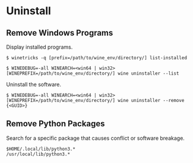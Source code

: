 # Uninstall

## Remove Windows Programs

Display installed programs.

```
$ winetricks -q [prefix=/path/to/wine_env/directory/] list-installed

$ WINEDEBUG=-all WINEARCH=<win64 | win32> [WINEPREFIX=/path/to/wine_env/directory/] wine uninstaller --list
```

Uninstall the software.

```
$ WINEDEBUG=-all WINEARCH=<win64 | win32> [WINEPREFIX=/path/to/wine_env/directory/] wine uninstaller --remove {<GUID>}
```

## Remove Python Packages

Search for a specific package that causes conflict or software breakage.

```
$HOME/.local/lib/python3.*
/usr/local/lib/python3.*
```